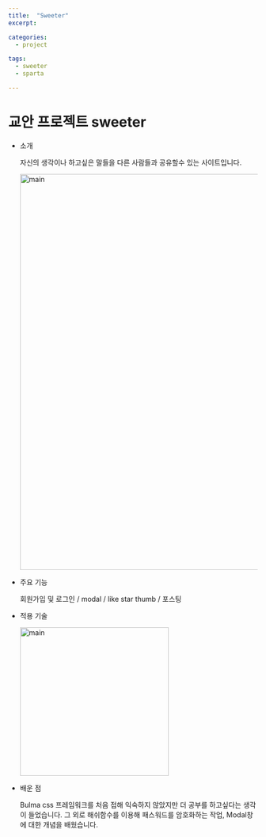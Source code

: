 ```yaml
---
title:  "Sweeter"
excerpt: 

categories:
  - project

tags:
  - sweeter
  - sparta

---
```


# 교안 프로젝트 sweeter

- 소개

  자신의 생각이나 하고싶은 말들을 다른 사람들과 공유할수 있는 사이트입니다.

  <img src="{{ site.url }}{{ site.baseurl }}/assets/images/sweeter-p.png" width="800px" alt="main">

- 주요 기능

  회원가입 및 로그인 / modal / like star thumb / 포스팅

- 적용 기술

  <img src="{{ site.url }}{{ site.baseurl }}/assets/images/sweeters.png" width="300px" alt="main">

- 배운 점

  Bulma css 프레임워크를 처음 접해 익숙하지 않았지만 더 공부를 하고싶다는 생각이 들었습니다. 그 외로 해쉬함수를 이용해 패스워드를 암호화하는 작업, Modal창에 대한 개념을 배웠습니다.
